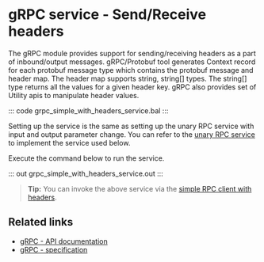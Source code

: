 # gRPC service - Send/Receive headers

The gRPC module provides support for sending/receiving headers as a part of inbound/output messages. gRPC/Protobuf tool generates Context record for each protobuf message type which contains the protobuf message and header map. The header map supports string, string[] types. The string[] type returns all the values for a given header key. gRPC also provides set of Utility apis to manipulate header values.

   ::: code grpc_simple_with_headers_service.bal :::

Setting up the service is the same as setting up the unary RPC service with input and output parameter change. You can refer to the [unary RPC service](/learn/by-example/grpc-service-unary/) to implement the service used below.

Execute the command below to run the service.

   ::: out grpc_simple_with_headers_service.out :::

>**Tip:** You can invoke the above service via the [simple RPC client with headers](/learn/by-example/grpc-client-headers/).

## Related links
- [gRPC - API documentation](https://lib.ballerina.io/ballerina/grpc/latest)
- [gRPC - specification](/spec/grpc/)
